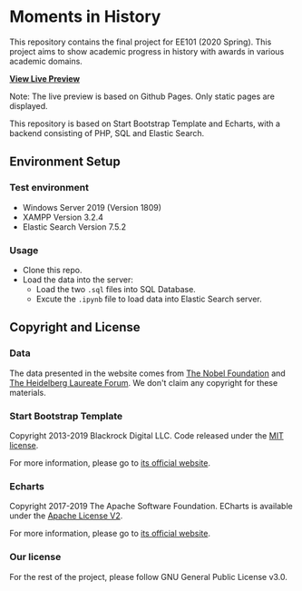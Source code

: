 # Moments in History

This repository contains the final project for EE101 (2020 Spring). This project aims to show academic progress in history with awards in various academic domains.

**[View Live Preview](https://junqi-xie.github.io/Moments-in-History/)**

Note: The live preview is based on Github Pages. Only static pages are displayed.

This repository is based on Start Bootstrap Template and Echarts, with a backend consisting of PHP, SQL and Elastic Search.

## Environment Setup

### Test environment
* Windows Server 2019 (Version 1809)
* XAMPP Version 3.2.4
* Elastic Search Version 7.5.2

### Usage
* Clone this repo.
* Load the data into the server:
  * Load the two `.sql` files into SQL Database.
  * Excute the `.ipynb` file to load data into Elastic Search server.

## Copyright and License

### Data
The data presented in the website comes from [The Nobel Foundation](https://www.nobelprize.org/) and [The Heidelberg Laureate Forum](https://www.heidelberg-laureate-forum.org/). We don't claim any copyright for these materials.

### Start Bootstrap Template
Copyright 2013-2019 Blackrock Digital LLC. Code released under the [MIT license](https://github.com/BlackrockDigital/startbootstrap-stylish-portfolio/blob/gh-pages/LICENSE).

For more information, please go to [its official website](https://startbootstrap.com).

### Echarts
Copyright 2017-2019 The Apache Software Foundation. ECharts is available under the [Apache License V2](https://github.com/apache/incubator-echarts/blob/master/LICENSE).

For more information, please go to [its official website](https://echarts.apache.org/en/index.html).

### Our license
For the rest of the project, please follow GNU General Public License v3.0.
